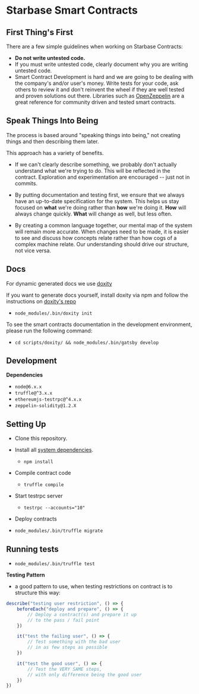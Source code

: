 # Starbase Smart Contracts

## First Thing's First

There are a few simple guidelines when working on Starbase Contracts:

- **Do not write untested code.**
- If you must write untested code, clearly document why you are writing untested code.
- Smart Contract Development is hard and we are going to be dealing with the company's and/or user's money. Write tests for your code, ask others to review it and don't reinvent the wheel if they are well tested and proven solutions out there. Libraries such as [OpenZeppelin](https://github.com/OpenZeppelin/zeppelin-solidity/) are a great reference for community driven and tested smart contracts.

## Speak Things Into Being

The process is based around "speaking things into being," not creating things and then describing them later.

This approach has a variety of benefits.

- If we can't clearly describe something, we probably don't actually understand what we're trying to do. This will be reflected in the contract. Exploration and experimentation are encouraged -- just not in commits.

- By putting documentation and testing first, we ensure that we always have an up-to-date specification for the system. This helps us stay focused on **what** we're doing rather than **how** we're doing it. **How** will always change quickly. **What** will change as well, but less often.

- By creating a common language together, our mental map of the system will remain more accurate. When changes need to be made, it is easier to see and discuss how concepts relate rather than how cogs of a complex machine relate. Our understanding should drive our structure, not vice versa.

## Docs
For dynamic generated docs we use [doxity](https://github.com/DigixGlobal/doxity)

If you want to generate docs yourself, install doxity via npm and follow the instructions on [doxity's repo](https://github.com/DigixGlobal/doxity)

- `node_modules/.bin/doxity init`

To see the smart contracts documentation in the development environment, please run the following command:

- `cd scripts/doxity/ && node_modules/.bin/gatsby develop`

## Development

**Dependencies**

- `node@6.x.x`
- `truffle@^3.x.x`
- `ethereumjs-testrpc@^4.x.x`
- `zeppelin-solidity@1.2.X`

## Setting Up

- Clone this repository.

- Install all [system dependencies](#development).
  - `npm install`

- Compile contract code
  - `truffle compile`

- Start testrpc server
  - `testrpc --accounts="10"`

- Deploy contracts
 - `node_modules/.bin/truffle migrate`

## Running tests
  - `node_modules/.bin/truffle test`

**Testing Pattern**
- a good pattern to use, when testing restrictions on contract is to structure this way:

```javascript
describe("testing user restriction", () => {
    beforeEach("deploy and prepare", () => {
        // Deploy a contract(s) and prepare it up
        // to the pass / fail point
    })

    it("test the failing user", () => {
        // Test something with the bad user
        // in as few steps as possible
    })

    it("test the good user", () => {
        // Test the VERY SAME steps,
        // with only difference being the good user
    })
})
```
